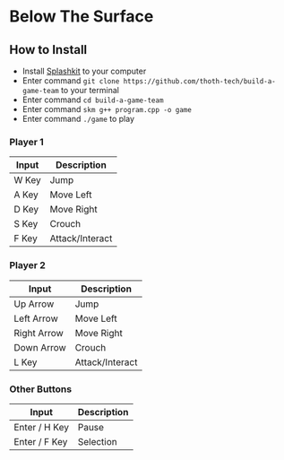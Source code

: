 # Below The Surface


## How to Install

- Install [Splashkit](https://www.splashkit.io) to your computer 
- Enter command `git clone https://github.com/thoth-tech/build-a-game-team` to your terminal
- Enter command `cd build-a-game-team`
- Enter command `skm g++ program.cpp -o game`
- Enter command `./game` to play

### **Player 1**   

| Input | Description |     
| --- | ----------- |   
| W Key | Jump |          
| A Key | Move Left |
| D Key | Move Right |          
| S Key | Crouch |
| F Key | Attack/Interact |

### **Player 2**  

| Input | Description |     
| --- | ----------- |   
| Up Arrow | Jump |          
| Left Arrow | Move Left |
| Right Arrow | Move Right |          
| Down Arrow | Crouch |
| L Key | Attack/Interact |

### **Other Buttons**

| Input | Description |     
| --- | ----------- |   
| Enter / H Key | Pause |          
| Enter / F Key | Selection |